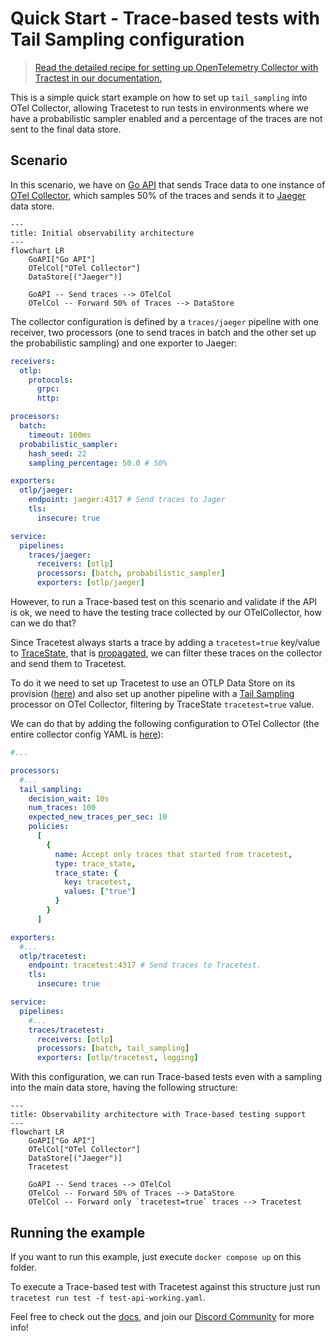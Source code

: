 # Quick Start - Trace-based tests with Tail Sampling configuration

> [Read the detailed recipe for setting up OpenTelemetry Collector with Tractest in our documentation.](https://docs.tracetest.io/examples-tutorials/recipes/running-tracetest-without-a-trace-data-store)

This is a simple quick start example on how to set up `tail_sampling` into OTel Collector, allowing Tracetest to run tests in environments where we have a probabilistic sampler enabled and a percentage of the traces are not sent to the final data store.

## Scenario

In this scenario, we have on [Go API](./simple-go-service/) that sends Trace data to one instance of [OTel Collector](https://opentelemetry.io/docs/collector/), which samples 50% of the traces and sends it to [Jaeger](https://www.jaegertracing.io/) data store.

```mermaid
---
title: Initial observability architecture
---
flowchart LR
    GoAPI["Go API"]
    OTelCol["OTel Collector"]
    DataStore[("Jaeger")]

    GoAPI -- Send traces --> OTelCol
    OTelCol -- Forward 50% of Traces --> DataStore
``````

The collector configuration is defined by a `traces/jaeger` pipeline with one receiver, two processors (one to send traces in batch and the other set up the probabilistic sampling) and one exporter to Jaeger:

```yaml
receivers:
  otlp:
    protocols:
      grpc:
      http:

processors:
  batch:
    timeout: 100ms
  probabilistic_sampler:
    hash_seed: 22
    sampling_percentage: 50.0 # 50%

exporters:
  otlp/jaeger:
    endpoint: jaeger:4317 # Send traces to Jager
    tls:
      insecure: true

service:
  pipelines:
    traces/jaeger:
      receivers: [otlp]
      processors: [batch, probabilistic_sampler]
      exporters: [otlp/jaeger]

```

However, to run a Trace-based test on this scenario and validate if the API is ok, we need to have the testing trace collected by our OTelCollector, how can we do that?

Since Tracetest always starts a trace by adding a `tracetest=true` key/value to [TraceState](https://opentelemetry.io/docs/specs/otel/trace/api/#tracestate), that is [propagated](https://opentelemetry.io/docs/instrumentation/js/propagation/), we can filter these traces on the collector and send them to Tracetest.

To do it we need to set up Tracetest to use an OTLP Data Store on its provision ([here](./tracetest/tracetest.provision.yaml)) and also set up another pipeline with a [Tail Sampling](https://opentelemetry.io/docs/concepts/sampling/#tail-sampling) processor on OTel Collector, filtering by TraceState `tracetest=true` value.

We can do that by adding the following configuration to OTel Collector (the entire collector config YAML is [here](./tracetest/collector.config.yaml)):
```yaml
#...

processors:
  #...
  tail_sampling:
    decision_wait: 10s
    num_traces: 100
    expected_new_traces_per_sec: 10
    policies:
      [
        {
          name: Accept only traces that started from tracetest,
          type: trace_state,
          trace_state: {
            key: tracetest,
            values: ["true"]
          }
        }
      ]

exporters:
  #...
  otlp/tracetest:
    endpoint: tracetest:4317 # Send traces to Tracetest.
    tls:
      insecure: true

service:
  pipelines:
    #...
    traces/tracetest:
      receivers: [otlp]
      processors: [batch, tail_sampling]
      exporters: [otlp/tracetest, logging]

```

With this configuration, we can run Trace-based tests even with a sampling into the main data store, having the following structure:

```mermaid
---
title: Observability architecture with Trace-based testing support
---
flowchart LR
    GoAPI["Go API"]
    OTelCol["OTel Collector"]
    DataStore[("Jaeger")]
    Tracetest

    GoAPI -- Send traces --> OTelCol
    OTelCol -- Forward 50% of Traces --> DataStore
    OTelCol -- Forward only `tracetest=true` traces --> Tracetest
``````

## Running the example

If you want to run this example, just execute `docker compose up` on this folder.

To execute a Trace-based test with Tracetest against this structure just run `tracetest run test -f test-api-working.yaml`.

Feel free to check out the [docs](https://docs.tracetest.io/), and join our [Discord Community](https://discord.gg/8MtcMrQNbX) for more info!
